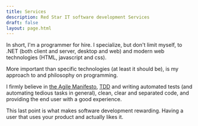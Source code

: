 ```yaml
---
title: Services
description: Red Star IT software development Services
draft: false
layout: page.html
---
```


In short, I'm a programmer for hire. I specialize, but don't limit myself, to .NET
(both client and server, desktop and web) and modern web technologies (HTML, javascript
  and css).

More important than specific technologies (at least it should be), is my approach to
and philosophy on programming.

I firmly believe in [the Agile Manifesto](http://www.agilemanifesto.org/), [TDD](http://www.petermorlion.com/when_do_you_write_your_tests_/) and writing automated
tests (and automating tedious tasks in general), clean, clear and separated code,
and providing the end user with a good experience.

This last point is what makes software development rewarding. Having a user that uses
your product and actually likes it.
